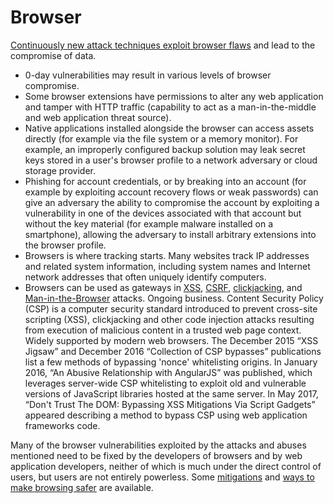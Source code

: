 # Browser

[Continuously new attack techniques exploit browser flaws](../../../trees/web-hacking/Browser-based-attacks.md) and lead to the compromise of data.

* 0-day vulnerabilities may result in various levels of browser compromise.
* Some browser extensions have permissions to alter any web application and tamper with HTTP traffic (capability to act as a man-in-the-middle and web application threat source).
* Native applications installed alongside the browser can access assets directly (for example via the file system or a memory monitor). For example, an improperly configured backup solution may leak secret keys stored in a user's browser profile to a network adversary or cloud storage provider.
* Phishing for account credentials, or by breaking into an account (for example by exploiting account recovery flows or weak passwords) can give an adversary the ability to compromise the account by exploiting a vulnerability in one of the devices associated with that account but without the key material (for example malware installed on a smartphone), allowing the adversary to install arbitrary extensions into the browser profile.
* Browsers is where tracking starts. Many websites track IP addresses and related system information, including system names and Internet network addresses that often uniquely identify computers.
* Browsers can be used as gateways in [XSS](../../../trees/web-hacking/XSS.md), [CSRF](../../../trees/web-hacking/CSRF.md), [clickjacking](../../../trees/web-hacking/Clickjacking.md), and [Man-in-the-Browser](../../../trees/application-hacking/Man-in-the-Browser-(MitB)) attacks. Ongoing business. Content Security Policy (CSP) is a computer security standard introduced to prevent cross-site scripting (XSS), clickjacking and other code injection attacks resulting from execution of malicious content in a trusted web page context. Widely supported by modern web browsers. The December 2015 “XSS Jigsaw” and December 2016 “Collection of CSP bypasses” publications list a few methods of bypassing 'nonce' whitelisting origins. In January 2016, “An Abusive Relationship with AngularJS” was published, which leverages server-wide CSP whitelisting to exploit old and vulnerable versions of JavaScript libraries hosted at the same server. In May 2017, “Don't Trust The DOM: Bypassing XSS Mitigations Via Script Gadgets” appeared describing a method to bypass CSP using web application frameworks code.

Many of the browser vulnerabilities exploited by the attacks and abuses mentioned need to be fixed by the developers of browsers and by web application developers, neither of which is much under the direct control of users, but users are not entirely powerless. Some [mitigations](../../../mitigations/pc/malware/Browsers.md) and [ways to make browsing safer](../../../mitigations/data/browsing/README.md) are available. 



